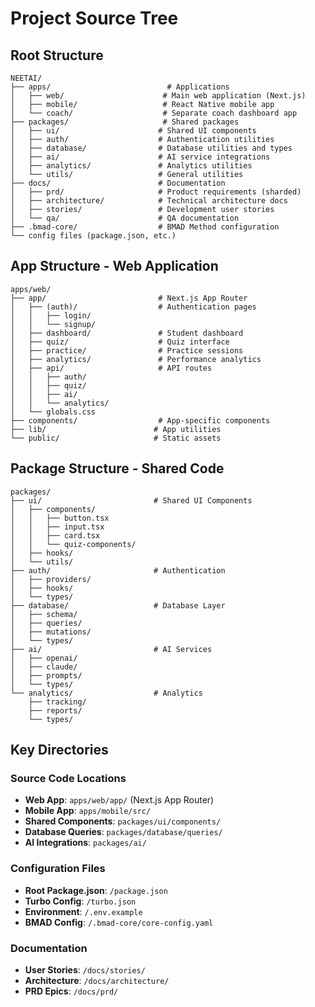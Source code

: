 # Project Source Tree

## Root Structure
```
NEETAI/
├── apps/                          # Applications
│   ├── web/                      # Main web application (Next.js)
│   ├── mobile/                   # React Native mobile app
│   └── coach/                    # Separate coach dashboard app
├── packages/                     # Shared packages
│   ├── ui/                      # Shared UI components
│   ├── auth/                    # Authentication utilities
│   ├── database/                # Database utilities and types
│   ├── ai/                      # AI service integrations
│   ├── analytics/               # Analytics utilities
│   └── utils/                   # General utilities
├── docs/                        # Documentation
│   ├── prd/                     # Product requirements (sharded)
│   ├── architecture/            # Technical architecture docs
│   ├── stories/                 # Development user stories
│   └── qa/                      # QA documentation
├── .bmad-core/                  # BMAD Method configuration
└── config files (package.json, etc.)
```

## App Structure - Web Application
```
apps/web/
├── app/                         # Next.js App Router
│   ├── (auth)/                  # Authentication pages
│   │   ├── login/
│   │   └── signup/
│   ├── dashboard/               # Student dashboard
│   ├── quiz/                    # Quiz interface
│   ├── practice/                # Practice sessions
│   ├── analytics/               # Performance analytics
│   ├── api/                     # API routes
│   │   ├── auth/
│   │   ├── quiz/
│   │   ├── ai/
│   │   └── analytics/
│   └── globals.css
├── components/                  # App-specific components
├── lib/                        # App utilities
└── public/                     # Static assets
```

## Package Structure - Shared Code
```
packages/
├── ui/                         # Shared UI Components
│   ├── components/
│   │   ├── button.tsx
│   │   ├── input.tsx
│   │   ├── card.tsx
│   │   └── quiz-components/
│   ├── hooks/
│   └── utils/
├── auth/                       # Authentication
│   ├── providers/
│   ├── hooks/
│   └── types/
├── database/                   # Database Layer
│   ├── schema/
│   ├── queries/
│   ├── mutations/
│   └── types/
├── ai/                         # AI Services
│   ├── openai/
│   ├── claude/
│   ├── prompts/
│   └── types/
└── analytics/                  # Analytics
    ├── tracking/
    ├── reports/
    └── types/
```

## Key Directories

### Source Code Locations
- **Web App**: `apps/web/app/` (Next.js App Router)
- **Mobile App**: `apps/mobile/src/`
- **Shared Components**: `packages/ui/components/`
- **Database Queries**: `packages/database/queries/`
- **AI Integrations**: `packages/ai/`

### Configuration Files
- **Root Package.json**: `/package.json`
- **Turbo Config**: `/turbo.json`
- **Environment**: `/.env.example`
- **BMAD Config**: `/.bmad-core/core-config.yaml`

### Documentation
- **User Stories**: `/docs/stories/`
- **Architecture**: `/docs/architecture/`
- **PRD Epics**: `/docs/prd/`
